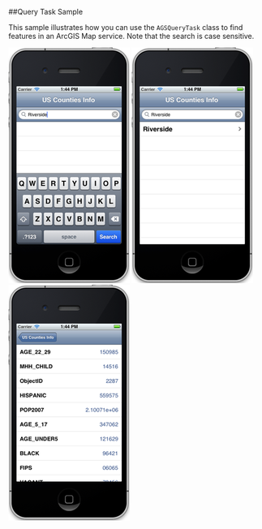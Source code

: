 ##Query Task Sample 

This sample illustrates how you can use the `AGSQueryTask` class to find features in an ArcGIS Map service. Note that the search is case sensitive.

![](image.png)
![](image2.png)
![](image3.png)




